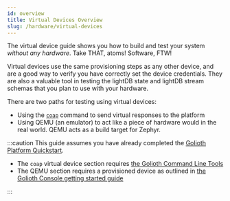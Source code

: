 ```yaml
---
id: overview
title: Virtual Devices Overview
slug: /hardware/virtual-devices
---
```


The virtual device guide shows you how to build and test your system _without
any hardware_. Take THAT, atoms! Software, FTW!

Virtual devices use the same provisioning steps as any other device, and are a
good way to verify you have correctly set the device credentials. They are also
a valuable tool in testing the lightDB state and lightDB stream schemas that you plan
to use with your hardware.

There are two paths for testing using virtual devices:

- Using the [`coap`](/reference/command-line-tools/coap/coap/) command to send virtual responses to the platform
- Using QEMU (an emulator) to act like a piece of hardware would in the real world. QEMU acts as a build target for Zephyr.

:::caution
This guide assumes you have already completed the [Golioth Platform Quickstart](/getting-started).

- The `coap` virtual device section requires [the Golioth Command Line Tools](/commandline)
- The QEMU section requires a provisioned device as outlined in [the Golioth Console getting started guide](/golioth-console)

:::
